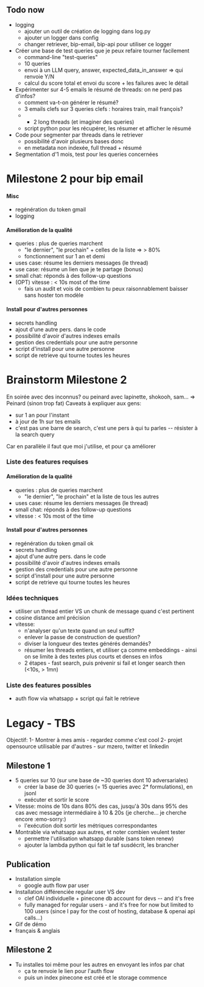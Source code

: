 ## Todo now
- logging
  - ajouter un outil de création de logging dans log.py
  - ajouter un logger dans config
  - changer retriever, bip-email, bip-api pour utiliser ce logger
- Créer une base de test queries que je peux refaire tourner facilement
  - command-line "test-queries"
  - 10 queries
  - envoi à un LLM query, answer, expected_data_in_answer => qui renvoie Y/N
  - calcul du score total et envoi du score + les failures avec le détail
- Expérimenter sur 4-5 emails le résumé de threads: on ne perd pas d'infos?
  - comment va-t-on générer le résumé?
  - 3 emails clefs sur 3 queries clefs : horaires train, mail françois?
  - + 2 long threads (et imaginer des queries)
  - script python pour les récupérer, les résumer et afficher le résumé
- Code pour segmenter par threads dans le retriever
  - possibilité d'avoir plusieurs bases donc
  - en metadata non indexée, full thread + résumé
- Segmentation d'1 mois, test pour les queries concernées

# Milestone 2 pour bip email
#### Misc
+ regénération du token gmail
+ logging
#### Amélioration de la qualité
- queries : plus de queries marchent
  - "le dernier", "le prochain" + celles de la liste => > 80%
  - fonctionnement sur 1 an et demi
- uses case: résume les derniers messages (le thread)
- use case: résume un lien que je te partage (bonus)
- small chat: réponds à des follow-up questions
- (OPT) vitesse : < 10s most of the time
  - fais un audit et vois de combien tu peux raisonnablement baisser sans hoster ton modèle

#### Install pour d'autres personnes
- secrets handling
- ajout d'une autre pers. dans le code
- possibilité d'avoir d'autres indexes emails
- gestion des credentials pour une autre personne
- script d'install pour une autre personne
- script de retrieve qui tourne toutes les heures


# Brainstorm Milestone 2
En soirée avec des inconnus? ou peinard avec lapinette, shokooh, sam...
=> Peinard (sinon trop fat)
Caveats à expliquer aux gens:
- sur 1 an pour l'instant
- à jour de 1h sur tes emails
- c'est pas une barre de search, c'est une pers à qui tu parles -- résister à la search query

Car en parallèle il faut que moi j'utilise, et pour ça améliorer


### Liste des features requises
#### Amélioration de la qualité
- queries : plus de queries marchent
  - "le dernier", "le prochain" et la liste de tous les autres
- uses case: résume les derniers messages (le thread)
- small chat: réponds à des follow-up questions
- vitesse : < 10s most of the time

#### Install pour d'autres personnes
- regénération du token gmail ok
- secrets handling
- ajout d'une autre pers. dans le code
- possibilité d'avoir d'autres indexes emails
- gestion des credentials pour une autre personne
- script d'install pour une autre personne
- script de retrieve qui tourne toutes les heures





### Idées techniques
- utiliser un thread entier VS un chunk de message quand c'est pertinent
- cosine distance aml précision
- vitesse: 
  - n'analyser qu'un texte quand un seul suffit? 
  - enlever la passe de construction de question?
  - diviser la longueur des textes générés demandés?
  - résumer les threads entiers, et utiliser ça comme embeddings - ainsi on se limite à des textes plus courts et denses en infos
  - 2 étapes - fast search, puis prévenir si fail et longer search then (<10s, > 1mn)

### Liste des features possibles
- auth flow via whatsapp + script qui fait le retrieve  
# Legacy - TBS
Objectif: 
1- Montrer à mes amis - regardez comme c'est cool
2- projet opensource utilisable par d'autres - sur mzero, twitter et linkedin



## Milestone 1
- 5 queries sur 10 (sur une base de ~30 queries dont 10 adversariales)
  - créer la base de 30 queries (= 15 queries avec 2* formulations), en jsonl
  - exécuter et sortir le score
- Vitesse: moins de 10s dans 80% des cas, jusqu'à 30s dans 95% des cas avec message intermédiaire à 10 & 20s (je cherche... je cherche encore :emo-sorry:) 
  - l'exécution doit sortir les métriques correspondantes
- Montrable via whatsapp aux autres, et noter combien veulent tester
  - permettre l'utilisation whatsapp durable (sans token renew)
  - ajouter la lambda python qui fait le taf susdécrit, les brancher

## Publication
- Installation simple 
  - google auth flow par user
- Installation différenciée regular user VS dev 
  - clef OAI individuelle + pinecone db account for devs -- and it's free
  - fully managed for regular users - and it's free for now but limited to 100 users (since I pay for the cost of hosting, database & openai api calls...)
- Gif de démo
- français & anglais


## Milestone 2
- Tu installes toi même pour les autres en envoyant les infos par chat
  - ça te renvoie le lien pour l'auth flow
  - puis un index pinecone est créé et le storage commence
